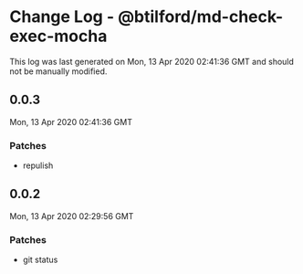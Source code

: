 # Change Log - @btilford/md-check-exec-mocha

This log was last generated on Mon, 13 Apr 2020 02:41:36 GMT and should not be manually modified.

## 0.0.3
Mon, 13 Apr 2020 02:41:36 GMT

### Patches

- repulish

## 0.0.2
Mon, 13 Apr 2020 02:29:56 GMT

### Patches

- git status

